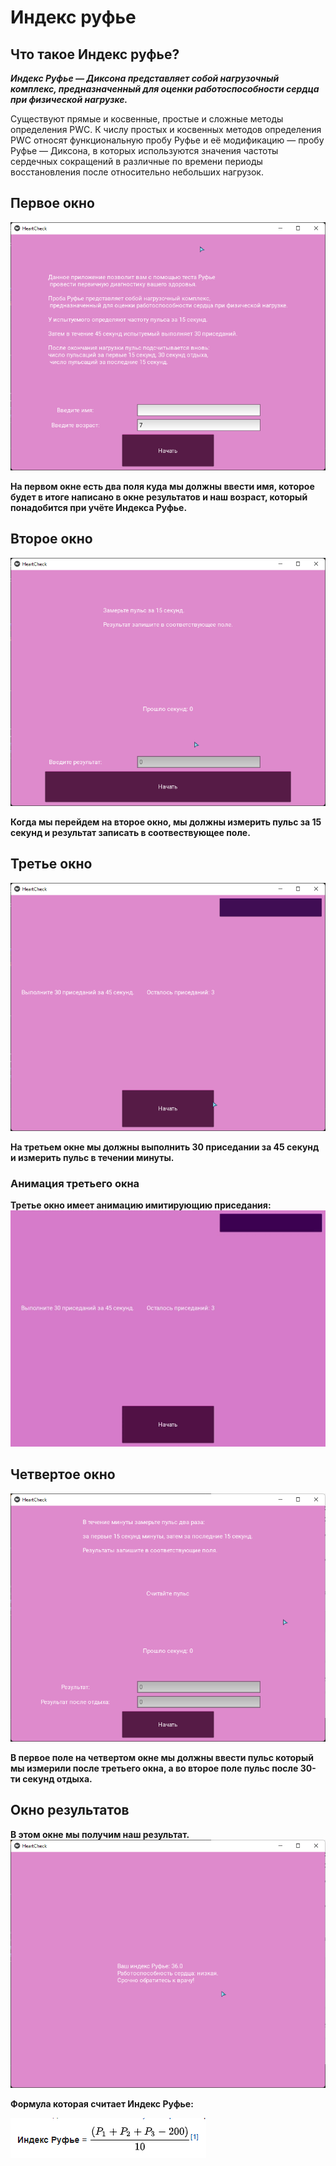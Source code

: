 # Индекс руфье

## Что такое Индекс руфье?
***Индекс Руфье — Диксона представляет собой нагрузочный комплекс, предназначенный для оценки работоспособности сердца при физической нагрузке.***

Существуют прямые и косвенные, простые и сложные методы определения PWC. К числу простых и косвенных методов определения PWC относят функциональную пробу Руфье и её модификацию — пробу Руфье — Диксона, в которых используются значения частоты сердечных сокращений в различные по времени периоды восстановления после относительно небольших нагрузок.

## Первое окно
![](https://github.com/Kameton111/images/blob/main/python_8GsZqEiWVB.png)

**На первом окне есть два поля куда мы должны ввести имя, которое будет в итоге написано в окне результатов и наш возраст, который понадобится при учёте Индекса Руфье.**
## Второе окно
![](https://github.com/Kameton111/images/blob/main/python_dH0IjbYzDn.png)

**Когда мы перейдем на второе окно, мы должны измерить пульс за 15 секунд и результат записать в соотвествующее поле.**

## Третье окно
![](https://github.com/Kameton111/images/blob/main/python_RHTsfUXzGS.png)

**На третьем окне мы должны выполнить 30 приседании за 45 секунд и измерить пульс в течении минуты.**
### Анимация третьего окна

**Третье окно имеет анимацию имитирующию приседания:**
![](https://github.com/Kameton111/images/blob/main/HeartCheck%202022-06-20%2016-59-19.gif)
## Четвертое окно
![](https://github.com/Kameton111/images/blob/main/python_UbOei7TuPd.png)

**В первое поле на четвертом окне мы должны ввести пульс который мы измерили после третьего окна, а во второе поле пульс после 30-ти секунд отдыха.**

## Окно результатов

**В этом окне мы получим наш результат.**
![](https://github.com/Kameton111/images/blob/main/python_fQeWSy5Gll.png)

**Формула которая считает Индекс Руфье:**

![](https://github.com/Kameton111/images/blob/main/chrome_Mht4VTB8jv.png)
